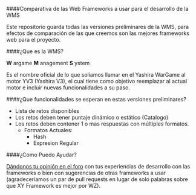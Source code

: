 ####Comparativa de las Web Frameworks a usar para el desarrollo de la WMS

Este repositorio guarda todas las versiones preliminares de la WMS, para
efectos de comparación de las que creemos son las mejores frameworks web
para el proyecto.


####¿Que es la WMS?

__W__ argame __M__ anagement __S__ ystem

Es el nombre oficial de lo que solíamos llamar en el Yashira WarGame al motor YV3 (Yashira V3),
el cual tiene como objetivo reemplazar al actual motor e incluir nuevas funcionalidades a su paso.


####¿Que funcionalidades se esperan en estas versiones preliminares?

* Lista de retos disponibles
* Los retos deben tener puntaje dinámico o estático (Catalogo)
* Los retos deben contener 1 o mas respuestas con múltiples formatos.
  * Formatos Actuales:
    * Hash
    * Expresion Regular


####¿Como Puedo Ayudar?

[Dándonos tu opinión en el foro](http://www.yashira.org/index.php?showtopic=12158) con tus experiencias de desarrollo con las frameworks o
bien con sugerencias de otras frameworks a usar (agradeceríamos un par de pull requests
en lugar de solo palabras sobre que XY Framework es mejor por WZ).
